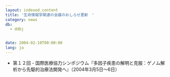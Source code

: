 ```yaml
---
layout: indexed_content
title: '生命情報学関連の会議のおしらせ更新　'
category: news
db:
  - ddbj


date: 2004-02-10T00:00:00
lang: ja
---
```


<ul>
    <li>第１２回 - 国際医療協力シンポジウム『多因子疾患の解明と克服：ゲノム解析から先駆的治療法開発へ』（2004年3月5日～6日） </li>
</ul>
